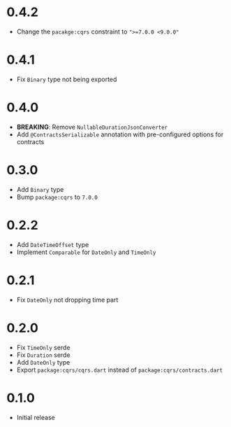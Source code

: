 # 0.4.2

- Change the `pacakge:cqrs` constraint to `">=7.0.0 <9.0.0"`

# 0.4.1

- Fix `Binary` type not being exported

# 0.4.0

- **BREAKING**: Remove `NullableDurationJsonConverter`
- Add `@ContractsSerializable` annotation with pre-configured options for contracts

# 0.3.0

- Add `Binary` type
- Bump `package:cqrs` to `7.0.0`

# 0.2.2

- Add `DateTimeOffset` type
- Implement `Comparable` for `DateOnly` and `TimeOnly`

# 0.2.1

- Fix `DateOnly` not dropping time part

# 0.2.0

- Fix `TimeOnly` serde
- Fix `Duration` serde
- Add `DateOnly` type
- Export `package:cqrs/cqrs.dart` instead of `package:cqrs/contracts.dart`

# 0.1.0

- Initial release
